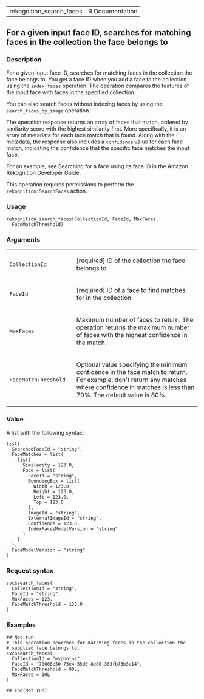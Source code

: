 <table style="width: 100%;">
<tbody>
<tr class="odd">
<td>rekognition_search_faces</td>
<td style="text-align: right;">R Documentation</td>
</tr>
</tbody>
</table>

## For a given input face ID, searches for matching faces in the collection the face belongs to

### Description

For a given input face ID, searches for matching faces in the collection
the face belongs to. You get a face ID when you add a face to the
collection using the `index_faces` operation. The operation compares the
features of the input face with faces in the specified collection.

You can also search faces without indexing faces by using the
`search_faces_by_image` operation.

The operation response returns an array of faces that match, ordered by
similarity score with the highest similarity first. More specifically,
it is an array of metadata for each face match that is found. Along with
the metadata, the response also includes a `confidence` value for each
face match, indicating the confidence that the specific face matches the
input face.

For an example, see Searching for a face using its face ID in the Amazon
Rekognition Developer Guide.

This operation requires permissions to perform the
`rekognition:SearchFaces` action.

### Usage

    rekognition_search_faces(CollectionId, FaceId, MaxFaces,
      FaceMatchThreshold)

### Arguments

<table>
<colgroup>
<col style="width: 35%" />
<col style="width: 65%" />
</colgroup>
<tbody>
<tr class="odd">
<td><code
id="rekognition_search_faces_:_CollectionId">CollectionId</code></td>
<td><p>[required] ID of the collection the face belongs to.</p></td>
</tr>
<tr class="even">
<td><code id="rekognition_search_faces_:_FaceId">FaceId</code></td>
<td><p>[required] ID of a face to find matches for in the
collection.</p></td>
</tr>
<tr class="odd">
<td><code id="rekognition_search_faces_:_MaxFaces">MaxFaces</code></td>
<td><p>Maximum number of faces to return. The operation returns the
maximum number of faces with the highest confidence in the
match.</p></td>
</tr>
<tr class="even">
<td><code
id="rekognition_search_faces_:_FaceMatchThreshold">FaceMatchThreshold</code></td>
<td><p>Optional value specifying the minimum confidence in the face
match to return. For example, don't return any matches where confidence
in matches is less than 70%. The default value is 80%.</p></td>
</tr>
</tbody>
</table>

### Value

A list with the following syntax:

    list(
      SearchedFaceId = "string",
      FaceMatches = list(
        list(
          Similarity = 123.0,
          Face = list(
            FaceId = "string",
            BoundingBox = list(
              Width = 123.0,
              Height = 123.0,
              Left = 123.0,
              Top = 123.0
            ),
            ImageId = "string",
            ExternalImageId = "string",
            Confidence = 123.0,
            IndexFacesModelVersion = "string"
          )
        )
      ),
      FaceModelVersion = "string"
    )

### Request syntax

    svc$search_faces(
      CollectionId = "string",
      FaceId = "string",
      MaxFaces = 123,
      FaceMatchThreshold = 123.0
    )

### Examples

    ## Not run: 
    # This operation searches for matching faces in the collection the
    # supplied face belongs to.
    svc$search_faces(
      CollectionId = "myphotos",
      FaceId = "70008e50-75e4-55d0-8e80-363fb73b3a14",
      FaceMatchThreshold = 90L,
      MaxFaces = 10L
    )

    ## End(Not run)
